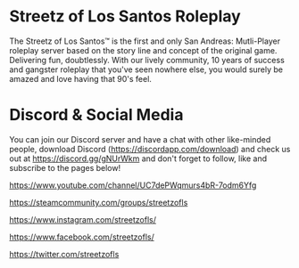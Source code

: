 # Streetz of Los Santos Roleplay
The Streetz of Los Santos™ is the first and only San Andreas: Mutli-Player roleplay server based on the story line and concept of the original game. Delivering fun, doubtlessly. With our lively community, 10 years of success and gangster roleplay that you've seen nowhere else, you would surely be amazed and love having that 90's feel.

# Discord & Social Media
You can join our Discord server and have a chat with other like-minded people, download Discord (https://discordapp.com/download) and check us out at https://discord.gg/gNUrWkm and don't forget to follow, like and subscribe to the pages below!

https://www.youtube.com/channel/UC7dePWqmurs4bR-7odm6Yfg

https://steamcommunity.com/groups/streetzofls

https://www.instagram.com/streetzofls/

https://www.facebook.com/streetzofls/

https://twitter.com/streetzofls
